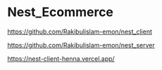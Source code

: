 # Nest_Ecommerce

https://github.com/Rakibulislam-emon/nest_client 

https://github.com/Rakibulislam-emon/nest_server

https://nest-client-henna.vercel.app/
